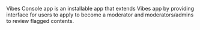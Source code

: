 Vibes Console app is an installable app that extends Vibes app by providing interface for users to apply to become a moderator and moderators/admins to review flagged contents.